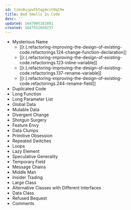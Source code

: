 ```yaml
---
id: tzms0ujpwfktqg4cnt0q19e
title: Bad Smells In Code
desc: ''
updated: 1647905182081
created: 1647552668237
---
```


- Mysterious Name
  - [[r.{.refactoring-improving-the-design-of-existing-code.refactorings.124-change-function-declaration]]
  - [[r.{.refactoring-improving-the-design-of-existing-code.refactorings.123-inline-variable]]
  - [[r.{.refactoring-improving-the-design-of-existing-code.refactorings.137-rename-variable]]
  - [[r.{.refactoring-improving-the-design-of-existing-code.refactorings.244-rename-field]]
- Duplicated Code
- Long Function
- Long Parameter List
- Global Data
- Mutable Data
- Divergent Change
- Shotgun Surgery
- Feature Envy
- Data Clumps
- Primitive Obsession
- Repeated Switches
- Loops
- Lazy Element
- Speculative Generality
- Temporary Field
- Message Chains
- Middle Man
- Insider Trading
- Large Class
- Alternative Classes with Different Interfaces
- Data Class
- Refused Bequest
- Comments

